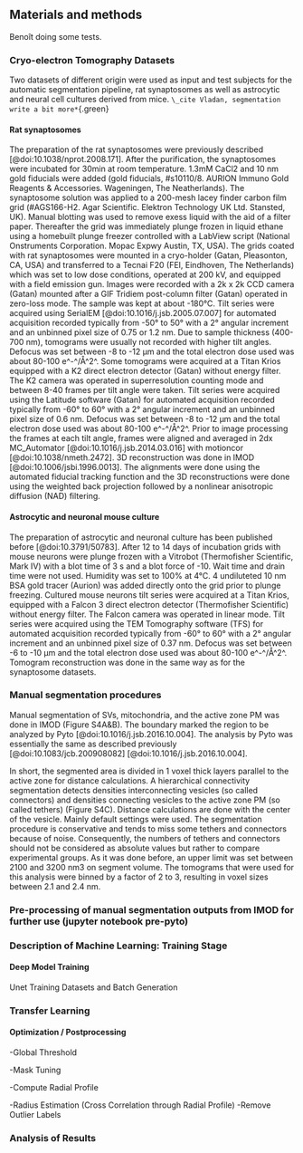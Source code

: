 ## Materials and methods

Benoît doing some tests.

### Cryo-electron Tomography Datasets

Two datasets of different origin were used as input and test subjects for the automatic segmentation pipeline, rat synaptosomes as well as astrocytic and neural cell cultures derived from mice.
`\_cite Vladan, segmentation write a bit more*`{.green}

#### Rat synaptosomes

The preparation of the rat synaptosomes were previously described [@doi:10.1038/nprot.2008.171].
After the purification, the synaptosomes were incubated for 30min at room temperature.
1.3mM CaCl2 and 10 nm gold fiducials were added (gold fiducials, #s10110/8. AURION Immuno Gold Reagents & Accessories. Wageningen, The Neatherlands).
The synaptosome solution was applied to a 200-mesh lacey finder carbon film grid (#AGS166-H2. Agar Scientific. Elektron Technology UK Ltd. Stansted, UK).
Manual blotting was used to remove exess liquid with the aid of a filter paper.
Thereafter the grid was immediately plunge frozen in liquid ethane using a homebuilt plunge freezer controlled with a LabView script (National Onstruments Corporation. Mopac Expwy Austin, TX, USA).
The grids coated with rat synaptosomes were mounted in a cryo-holder (Gatan, Pleasonton, CA, USA) and transferred to a Tecnai F20 (FEI, Eindhoven, The Netherlands) which was set to low dose conditions, operated at 200 kV, and equipped with a field emission gun.
Images were recorded with a 2k x 2k CCD camera (Gatan) mounted after a GIF Tridiem post-column filter (Gatan) operated in zero-loss mode.
The sample was kept at about -180°C.
Tilt series were acquired using SerialEM [@doi:10.1016/j.jsb.2005.07.007] for automated acquisition recorded typically from -50° to 50° with a 2° angular increment and an unbinned pixel size of 0.75 or 1.2 nm.
Due to sample thickness (400-700 nm), tomograms were usually not recorded with higher tilt angles.
Defocus was set between -8 to -12 µm and the total electron dose used was about 80-100 e^-^/Å^2^.
Some tomograms were acquired at a Titan Krios equipped with a K2 direct electron detector (Gatan) without energy filter.
The K2 camera was operated in superresolution counting mode and between 8-40 frames per tilt angle were taken.
Tilt series were acquired using the Latitude software (Gatan) for automated acquisition recorded typically from -60° to 60° with a 2° angular increment and an unbinned pixel size of 0.6 nm.
Defocus was set between -8 to -12 µm and the total electron dose used was about 80-100 e^-^/Å^2^.
Prior to image processing the frames at each tilt angle, frames were aligned and averaged in 2dx MC_Automator [@doi:10.1016/j.jsb.2014.03.016] with motioncor [@doi:10.1038/nmeth.2472].
3D reconstruction was done in IMOD [@doi:10.1006/jsbi.1996.0013].
The alignments were done using the automated fiducial tracking function and the 3D reconstructions were done using the weighted back projection followed by a nonlinear anisotropic diffusion (NAD) filtering.

#### Astrocytic and neuronal mouse culture

The preparation of astrocytic and neuronal culture has been published before [@doi:10.3791/50783].
After 12 to 14 days of incubation grids with mouse neurons were plunge frozen with a Vitrobot (Thermofisher Scientific, Mark IV) with a blot time of 3 s and a blot force of -10. Wait time and drain time were not used. Humidity was set to 100% at 4°C. 4 undiluteted 10 nm BSA gold tracer (Aurion) was added directly onto the grid prior to plunge freezing.
Cultured mouse neurons tilt series were acquired at a Titan Krios, equipped with a Falcon 3 direct electron detector (Thermofisher Scientific) without energy filter.
The Falcon camera was operated in linear mode.
Tilt series were acquired using the TEM Tomography software (TFS) for automated acquisition recorded typically from -60° to 60° with a 2° angular increment and an unbinned pixel size of 0.37 nm.
Defocus was set between -6 to -10 µm and the total electron dose used was about 80-100 e^-^/Å^2^.
Tomogram reconstruction was done in the same way as for the synaptosome datasets.

### Manual segmentation procedures

Manual segmentation of SVs, mitochondria, and the active zone PM was done in IMOD (Figure S4A&B).
The boundary marked the region to be analyzed by Pyto [@doi:10.1016/j.jsb.2016.10.004].
The analysis by Pyto was essentially the same as described previously [@doi:10.1083/jcb.200908082] [@doi:10.1016/j.jsb.2016.10.004].

In short, the segmented area is divided in 1 voxel thick layers parallel to the active zone for distance calculations.
A hierarchical connectivity segmentation detects densities interconnecting vesicles (so called connectors) and densities connecting vesicles to the active zone PM (so called tethers) (Figure S4C).
Distance calculations are done with the center of the vesicle.
Mainly default settings were used.
The segmentation procedure is conservative and tends to miss some tethers and connectors because of noise.
Consequently, the numbers of tethers and connectors should not be considered as absolute values but rather to compare experimental groups.
As it was done before, an upper limit was set between 2100 and 3200 nm3 on segment volume.
The tomograms that were used for this analysis were binned by a factor of 2 to 3, resulting in voxel sizes between 2.1 and 2.4 nm.

### Pre-processing of manual segmentation outputs from IMOD for further use (jupyter notebook pre-pyto)



### Description of Machine Learning: Training Stage


#### Deep Model Training  
Unet
Training Datasets and Batch Generation

### Transfer Learning


#### Optimization / Postprocessing
-Global Threshold

-Mask Tuning

-Compute Radial Profile

-Radius Estimation (Cross Correlation through Radial Profile)
-Remove Outlier Labels

### Analysis of Results
